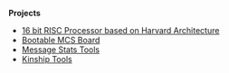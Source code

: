 **Projects**

* <a href="https://likarajo.github.io/MyProjects/Processor" target="_blank">16 bit RISC Processor based on Harvard Architecture</a>  
* <a href="https://likarajo.github.io/MyProjects/BootableMCS" target="_blank">Bootable MCS  Board</a>  
* <a href="https://likarajo.github.io/MyProjects/MessageStats" target="_blank">Message Stats Tools</a>  
* <a href="https://likarajo.github.io/MyProjects/Kinship" target="_blank">Kinship Tools</a>  
